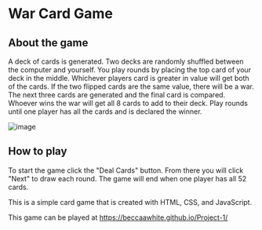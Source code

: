 # War Card Game

## About the game

A deck of cards is generated. Two decks are randomly shuffled between the computer and yourself. You play rounds by placing the top card of your deck in the middle. Whichever players card is greater in value will get both of the cards. If the two flipped cards are the same value, there will be a war. The next three cards are generated and the final card is compared. Whoever wins the war will get all 8 cards to add to their deck. Play rounds until one player has all the cards and is declared the winner. 

![image]("https://user-images.githubusercontent.com/78573529/109251364-3013aa80-77a0-11eb-80d7-20377414c6f3.png")


## How to play

To start the game click the "Deal Cards" button. From there you will click "Next" to draw each round. The game will end when one player has all 52 cards. 



This is a simple card game that is created with HTML, CSS, and JavaScript.

This game can be played at https://beccaawhite.github.io/Project-1/




